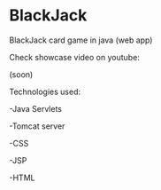 # BlackJack
BlackJack card game in java (web app)


Check showcase video on youtube:


(soon)


Technologies used:

-Java Servlets

-Tomcat server

-CSS

-JSP

-HTML

